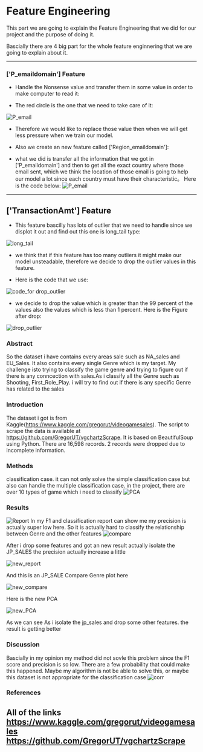 # Feature Engineering 
  This part we are going to explain the Feature Engineering that we did for our project and the purpose of doing it.
  
Bascially there are 4 big part for the whole feature enginnering that we are going to explain about it.
  

-----

### ['P_emaildomain'] Feature 
- Handle the Nonsense value and transfer them in some value in order to make computer to read it:

- The red circle is the one that we need to take care of it:

![P_email](https://github.com/Adouken133/final_project/blob/master/FIGURE/unique_of_email.png)

- Therefore we would like to replace those value then when we will get less pressure when we train our model.

- Also we create an new feature called ['Region_emaildomain']:

- what we did is transfer all the information that we got in ['P_emaildomain'] and then to get all the exact country where those email    sent, which we think the location of those email is going to help our model a lot since each country must have their characteristic。 Here is the code below: ![P_email](https://github.com/Adouken133/final_project/blob/master/FIGURE/email_code.png)


-----

## ['TransactionAmt'] Feature

- This feature bascilly has lots of outlier that we need to handle since we displot it out and find out this one is long_tail type: 

![long_tail](https://github.com/Adouken133/final_project/blob/master/FIGURE/long_amt.png)

- we think that if this feature has too many outliers it might make our model unsteadable, therefore we decide to drop the outlier values in this feature. 

- Here is the code that we use:

![code_for drop_outlier](https://github.com/Adouken133/final_project/blob/master/FIGURE/code_for_drop_outlier.png)

- we decide to drop the value which is greater than the 99 percent of the values also the values which is less than 1 percent. Here is the Figure after drop: 

![drop_outlier](https://github.com/Adouken133/final_project/blob/master/FIGURE/drop_outlier.png)



### Abstract

So the dataset i have contains every areas sale such as NA_sales
and EU_Sales. It also contains every single Genre which is my
target. My challenge isto trying to classify the game genre and 
trying to figure out if there is any conncection with sales.As i classify all the Genre such as Shooting, First_Role_Play. 
i will try to find out if there is any specific Genre has related to the sales


### Introduction

The dataset i got is from Kaggle(https://www.kaggle.com/gregorut/videogamesales).
The script to scrape the data is available at https://github.com/GregorUT/vgchartzScrape. 
It is based on BeautifulSoup using Python. There are 16,598 records. 2 records were dropped due to incomplete information.

### Methods

classification case.
it can not only solve the simple classification case but also can handle the multiple classification case.
in the project, there are over 10 types of game which i need to classify
![PCA](https://github.com/Adouken133/final_project/blob/master/FIGURE/PCA.png)



### Results
![Report](https://github.com/Adouken133/final_project/blob/master/FIGURE/Report.png)
In my F1 and classification report can show me my precision is actually super low here. So it is actually hard to classify the relationship between Genre and the other features
![compare](https://github.com/Adouken133/final_project/blob/master/FIGURE/Comparsion_image.png)

After i drop some features and got an new result actually isolate the JP_SALES the precision actually increase a little 

![new_report](https://github.com/Adouken133/final_project/blob/master/FIGURE/new_report.png) 

And this is an JP_SALE Compare Genre plot here 

![new_compare](https://github.com/Adouken133/final_project/blob/master/FIGURE/NEW_COMPARE.png)

Here is the new PCA 

![new_PCA](https://github.com/Adouken133/final_project/blob/master/FIGURE/PCA_AFTER_NEW_EXPLOATION.png)

As we can see As i isolate the jp_sales and drop some other features. the result is getting better 




### Discussion
Bascially in my opinion my method did not sovle this problem since the F1 score and precision is so low. There are a few probability that could make this happened. Maybe my algorithm is not be able to solve this, or maybe this dataset is not appropriate for the classification case
![corr](https://github.com/Adouken133/final_project/blob/master/FIGURE/corr.png)

### References
All of the links
https://www.kaggle.com/gregorut/videogamesales
https://github.com/GregorUT/vgchartzScrape
-------
